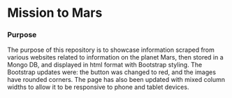# Mission to Mars
### Purpose
The purpose of this repository is to showcase information scraped from various websites related to information on the planet Mars, then stored in a Mongo DB, and displayed in html format with Bootstrap styling. The Bootstrap updates were: the button was changed to red, and the images have rounded corners. The page has also been updated with mixed column widths to allow it to be responsive to phone and tablet devices.
